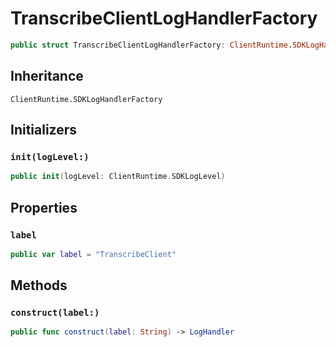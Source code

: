# TranscribeClientLogHandlerFactory

``` swift
public struct TranscribeClientLogHandlerFactory: ClientRuntime.SDKLogHandlerFactory 
```

## Inheritance

`ClientRuntime.SDKLogHandlerFactory`

## Initializers

### `init(logLevel:)`

``` swift
public init(logLevel: ClientRuntime.SDKLogLevel) 
```

## Properties

### `label`

``` swift
public var label = "TranscribeClient"
```

## Methods

### `construct(label:)`

``` swift
public func construct(label: String) -> LogHandler 
```
